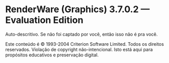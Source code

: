 # RenderWare (Graphics) 3.7.0.2 — Evaluation Edition
Auto-descritivo. Se não foi captado por você, então isso não é pra você.

Este conteúdo é © 1993-2004 Criterion Software Limited. Todos os direitos reservados.
Violação de copyright não-intencional. Isto está aqui para propósitos educativos e preservação digital.
